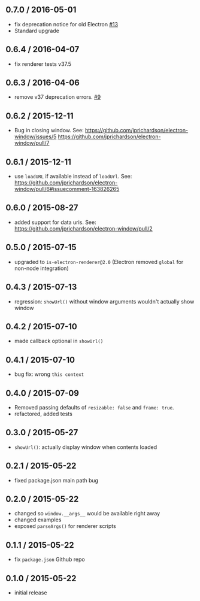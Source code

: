 0.7.0 / 2016-05-01
------------------
- fix deprecation notice for old Electron [#13][#13]
- Standard upgrade

0.6.4 / 2016-04-07
------------------
- fix renderer tests v37.5

0.6.3 / 2016-04-06
------------------
- remove v37 deprecation errors. [#9][#9]

0.6.2 / 2015-12-11
------------------
- Bug in closing window. See: https://github.com/jprichardson/electron-window/issues/5 https://github.com/jprichardson/electron-window/pull/7

0.6.1 / 2015-12-11
------------------
- use `loadURL` if available instead of `loadUrl`. See: https://github.com/jprichardson/electron-window/pull/6#issuecomment-163826265

0.6.0 / 2015-08-27
------------------
- added support for data uris. See: https://github.com/jprichardson/electron-window/pull/2

0.5.0 / 2015-07-15
------------------
- upgraded to `is-electron-renderer@2.0` (Electron removed `global` for non-node integration)

0.4.3 / 2015-07-13
------------------
- regression: `showUrl()` without window arguments wouldn't actually show window

0.4.2 / 2015-07-10
------------------
- made callback optional in `showUrl()`

0.4.1 / 2015-07-10
------------------
- bug fix: wrong `this context`

0.4.0 / 2015-07-09
------------------
- Removed passing defaults of `resizable: false` and `frame: true`.
- refactored, added tests

0.3.0 / 2015-05-27
------------------
- `showUrl()`: actually display window when contents loaded

0.2.1 / 2015-05-22
------------------
- fixed package.json main path bug

0.2.0 / 2015-05-22
------------------
- changed so `window.__args__` would be available right away
- changed examples
- exposed `parseArgs()` for renderer scripts

0.1.1 / 2015-05-22
------------------
- fix `package.json` Github repo

0.1.0 / 2015-05-22
------------------
- initial release

[#13]: https://github.com/jprichardson/electron-window/pull/13      "Use opts.preload when Electron version is less than 0.37.3"
[#12]: https://github.com/jprichardson/electron-window/pull/12      "removed options.preload deprecation errors."
[#11]: https://github.com/jprichardson/electron-window/issues/11    "replace options.preload with options.webPreferences.preload"
[#10]: https://github.com/jprichardson/electron-window/pull/10      "Fix preload scripts in electron-window"
[#9]: https://github.com/jprichardson/electron-window/pull/9        "Remove 0.37 deprecation warnings"
[#8]: https://github.com/jprichardson/electron-window/issues/8      "Deprecated Url methods in favor of URL (following Electron convention)"
[#7]: https://github.com/jprichardson/electron-window/pull/7        "Remove window reference on `close` instead of `closed`"
[#6]: https://github.com/jprichardson/electron-window/pull/6        "Change win.loadUrl to win.loadURL"
[#5]: https://github.com/jprichardson/electron-window/issues/5      "Error message when closing window"
[#4]: https://github.com/jprichardson/electron-window/issues/4      "loadUrl deprecation in BrowserWindow"
[#3]: https://github.com/jprichardson/electron-window/pull/3        "added `showUrl` `show` arg"
[#2]: https://github.com/jprichardson/electron-window/pull/2        "added datauri case and test"
[#1]: https://github.com/jprichardson/electron-window/issues/1      "BrowserWindow Methods?"
